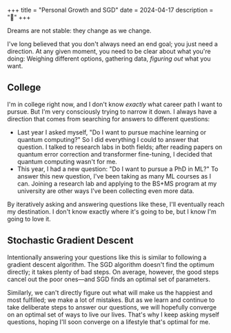 +++
title = "Personal Growth and SGD"
date = 2024-04-17
description = "🌱"
+++

Dreams are not stable: they change as we change.

I've long believed that you don't always need an end goal; you just need a direction. At any given moment, you need to be clear about what you're doing: Weighing different options, gathering data, *figuring out* what you want.

## College
I'm in college right now, and I don't know *exactly* what career path I want to pursue. But I'm very consciously trying to narrow it down. I always have a direction that comes from searching for answers to different questions:

- Last year I asked myself, "Do I want to pursue machine learning or quantum computing?" So I did everything I could to answer that question. I talked to research labs in both fields; after reading papers on quantum error correction and transformer fine-tuning, I decided that quantum computing wasn't for me.
- This year, I had a new question: "Do I want to pursue a PhD in ML?" To answer this new question, I've been taking as many ML courses as I can. Joining a research lab and applying to the BS+MS program at my university are other ways I've been collecting even more data.

By iteratively asking and answering questions like these, I'll eventually reach my destination. I don't know exactly where it's going to be, but I know I'm going to love it.

## Stochastic Gradient Descent
Intentionally answering your questions like this is similar to following a gradient descent algorithm. The SGD algorithm doesn't find the optimum directly; it takes plenty of bad steps. On average, however, the good steps cancel out the poor ones—and SGD finds an optimal set of parameters.

Similarly, we can't directly figure out what will make us the happiest and most fulfilled; we make a lot of mistakes. But as we learn and continue to take deliberate steps to answer our questions, we will hopefully converge on an optimal set of ways to live our lives. That's why I keep asking myself questions, hoping I'll soon converge on a lifestyle that's optimal for me.
